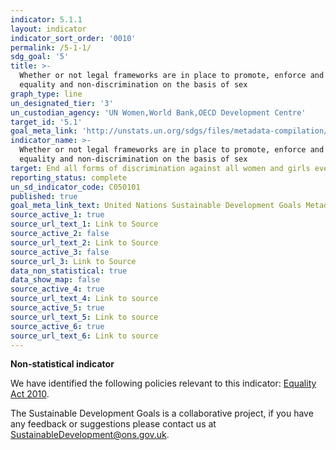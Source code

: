 ```yaml
---
indicator: 5.1.1
layout: indicator
indicator_sort_order: '0010'
permalink: /5-1-1/
sdg_goal: '5'
title: >-
  Whether or not legal frameworks are in place to promote, enforce and monitor
  equality and non‑discrimination on the basis of sex
graph_type: line
un_designated_tier: '3'
un_custodian_agency: 'UN Women,World Bank,OECD Development Centre'
target_id: '5.1'
goal_meta_link: 'http://unstats.un.org/sdgs/files/metadata-compilation/Metadata-Goal-5.pdf'
indicator_name: >-
  Whether or not legal frameworks are in place to promote, enforce and monitor
  equality and non‑discrimination on the basis of sex
target: End all forms of discrimination against all women and girls everywhere
reporting_status: complete
un_sd_indicator_code: C050101
published: true
goal_meta_link_text: United Nations Sustainable Development Goals Metadata (pdf 634kB)
source_active_1: true
source_url_text_1: Link to Source
source_active_2: false
source_url_text_2: Link to Source
source_active_3: false
source_url_3: Link to Source
data_non_statistical: true
data_show_map: false
source_active_4: true
source_url_text_4: Link to source
source_active_5: true
source_url_text_5: Link to source
source_active_6: true
source_url_text_6: Link to source
---
```

**Non-statistical indicator**

We have identified the following policies relevant to this indicator: [Equality Act 2010](https://www.gov.uk/guidance/equality-act-2010-guidance).

The Sustainable Development Goals is a collaborative project, if you have any feedback or suggestions please contact us at <SustainableDevelopment@ons.gov.uk>.